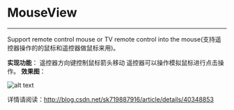 # MouseView
---------


Support remote control mouse or TV remote control into the mouse(支持遥控器操作的的鼠标和遥控器做鼠标来用)。

**实现功能**： 遥控器方向键控制鼠标箭头移动
             遥控器可以操作模拟鼠标进行点击操作。
  **效果图**：
  
   ![alt text](http://img.blog.csdn.net/20150714005327617?watermark/2/text/aHR0cDovL2Jsb2cuY3Nkbi5uZXQv/font/5a6L5L2T/fontsize/400/fill/I0JBQkFCMA==/dissolve/70/gravity/Center "效果图")
   
   详情请阅读：http://blog.csdn.net/sk719887916/article/details/40348853
